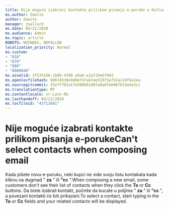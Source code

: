 ```yaml
---
title: Nije moguće izabrati kontakte prilikom pisanja e-poruke u Outlook.com
ms.author: daeite
author: daeite
manager: joallard
ms.date: 04/21/2020
ms.audience: Admin
ms.topic: article
ROBOTS: NOINDEX, NOFOLLOW
localization_priority: Normal
ms.custom:
- "818"
- "879"
- "880"
- "8000048"
ms.assetid: 3f53fe58-1b89-4f80-a9a6-e2a719e6f943
ms.openlocfilehash: 9d674538e9d84f47ab7ee51975e752ac24f6e1ea
ms.sourcegitcommit: 55eff703a17e500681d8fa6a87eb067019ade3cc
ms.translationtype: MT
ms.contentlocale: sr-Latn-RS
ms.lasthandoff: 04/22/2020
ms.locfileid: "43711681"
---
```

# <a name="cant-select-contacts-when-composing-email"></a><span data-ttu-id="3416a-102">Nije moguće izabrati kontakte prilikom pisanja e-poruke</span><span class="sxs-lookup"><span data-stu-id="3416a-102">Can't select contacts when composing email</span></span>

<span data-ttu-id="3416a-103">Kada pišete novu e-poruku, neki kupci ne vide svoju listu kontakata kada kliknu na dugmad " **za** " ili **"cc** ".</span><span class="sxs-lookup"><span data-stu-id="3416a-103">When composing a new email, some customers don't see their list of contacts when they click the **To** or **Cc** buttons.</span></span> <span data-ttu-id="3416a-104">Da biste izabrali kontakt, počnite da kucate u poljima " **za** " ili **"cc** ", a povezani kontakti će biti prikazani.</span><span class="sxs-lookup"><span data-stu-id="3416a-104">To select a contact, start typing in the **To** or **Cc** fields and your related contacts will be displayed.</span></span>
